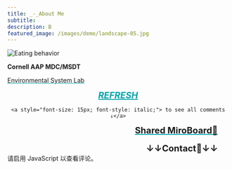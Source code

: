 ```yaml
---
title: _-_About Me
subtitle: 
description: B
featured_image: /images/demo/landscape-05.jpg
---
```


<!-- ![]({{site.baseurl}}/images/About/van.png) -->

<!-- <div class="gallery" data-columns="1">
    <img src="{{site.baseurl}}/images/About/van.png">
</div> -->

<div class="kgallery__item">
        <img src="{{site.baseurl}}/images/About/van.png" alt="Eating behavior">
        <div class="kgallery__caption">
            <p><strong>Cornell AAP MDC/MSDT</strong></p>
            <p><a href="https://www.sciencedirect.com/science/article/pii/S0360132323004110?via%3Dihub" style="text-decoration: underline; text-decoration-color: rgb(0, 165, 171, 1);"><span style="font-size: inherit; font-weight: inherit;">Environmental System Lab</span></a></p>
        </div>
    </div>

<!-- <br><br> -->
<div style="text-align: center;">
    <strong><a style="color: rgb(0, 165, 171, 1); font-size: 20px; font-style: italic;text-decoration: underline; text-decoration-color: rgb(0, 165, 171, 1);" href="javascript:void(0);" onclick="location.reload();">REFRESH</a></strong>

    <a style="font-size: 15px; font-style: italic;"> to see all comments ↓</a>
</div>

<div style="text-align: right; margin-right: 25px;">
    <strong><a href="https://miro.com/welcomeonboard/cmJqbk93YllOWExIVk9WbWRVak91YjNzMFZmR25TTnZoeWdma3RMczFQejRpd1UySGl1RmpnRDNzdWplcG9rUXwzNDU4NzY0NTY3MzgyMDc5OTIzfDI=?share_link_id=715339690278" style="text-decoration: underline; text-decoration-color: rgb(0, 165, 171, 1); font-size: 20px">Shared MiroBoard🎨</a></strong><br>
    <br>
    <strong><a style="font-size: 20px">↓↓Contact📣↓↓</a></strong>
</div>

<div id="disqus_thread"></div>
<script>
    var disqus_config = function () {
        this.page.url = window.location.href;  // 使用页面 URL
        this.page.identifier = window.location.pathname;  // 使用页面路径
    };
    (function() {
        var d = document, s = d.createElement('script');
        s.src = 'https://kefan-page.disqus.com/embed.js';  // 替换为您 Disqus 站点的短名称
        s.setAttribute('data-timestamp', +new Date());
        (d.head || d.body).appendChild(s);
    })();
</script>
<noscript>请启用 JavaScript 以查看评论。</noscript>


<!-- <a href="https://jekyllthemes.io/theme/board-portfolio-jekyll-theme" class="button button--large">Get This Theme</a> -->
